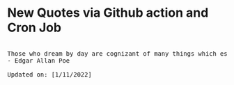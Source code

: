 # New Quotes via Github action and Cron Job

<pre>
<!-- #quote -->
Those who dream by day are cognizant of many things which escape those who dream only by night.
- Edgar Allan Poe

Updated on: [1/11/2022]
<!-- #quoteEnd -->
</pre>
